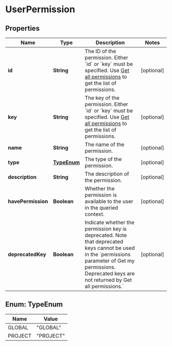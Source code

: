 # UserPermission

## Properties
Name | Type | Description | Notes
------------ | ------------- | ------------- | -------------
**id** | **String** | The ID of the permission. Either &#x60;id&#x60; or &#x60;key&#x60; must be specified. Use [Get all permissions](#api-rest-api-3-permissions-get) to get the list of permissions. |  [optional]
**key** | **String** | The key of the permission. Either &#x60;id&#x60; or &#x60;key&#x60; must be specified. Use [Get all permissions](#api-rest-api-3-permissions-get) to get the list of permissions. |  [optional]
**name** | **String** | The name of the permission. |  [optional]
**type** | [**TypeEnum**](#TypeEnum) | The type of the permission. |  [optional]
**description** | **String** | The description of the permission. |  [optional]
**havePermission** | **Boolean** | Whether the permission is available to the user in the queried context. |  [optional]
**deprecatedKey** | **Boolean** | Indicate whether the permission key is deprecated. Note that deprecated keys cannot be used in the &#x60;permissions parameter of Get my permissions. Deprecated keys are not returned by Get all permissions.&#x60; |  [optional]

<a name="TypeEnum"></a>
## Enum: TypeEnum
Name | Value
---- | -----
GLOBAL | &quot;GLOBAL&quot;
PROJECT | &quot;PROJECT&quot;
